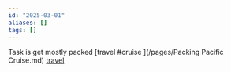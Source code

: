 ```yaml
---
id: "2025-03-01"
aliases: []
tags: []
---
```


Task is get mostly packed
[travel #cruise ](/pages/Packing Pacific Cruise.md)
[travel ](/pages/pacific-cruise-packing.md)

